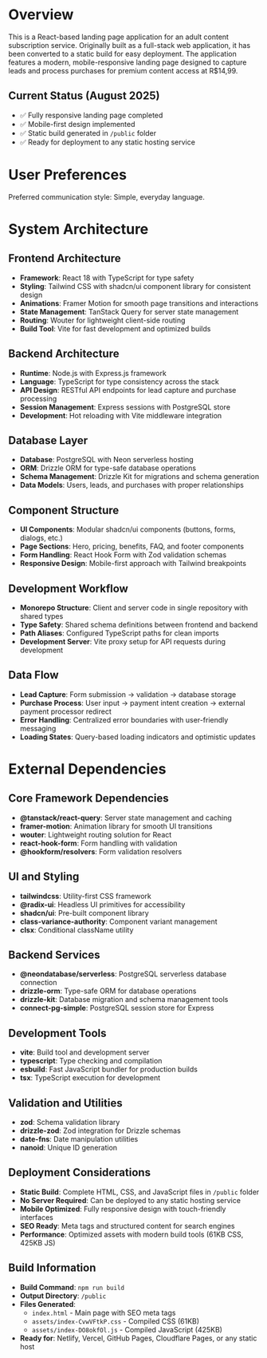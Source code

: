 # Overview

This is a React-based landing page application for an adult content subscription service. Originally built as a full-stack web application, it has been converted to a static build for easy deployment. The application features a modern, mobile-responsive landing page designed to capture leads and process purchases for premium content access at R$14,99.

## Current Status (August 2025)
- ✅ Fully responsive landing page completed
- ✅ Mobile-first design implemented
- ✅ Static build generated in `/public` folder
- ✅ Ready for deployment to any static hosting service

# User Preferences

Preferred communication style: Simple, everyday language.

# System Architecture

## Frontend Architecture
- **Framework**: React 18 with TypeScript for type safety
- **Styling**: Tailwind CSS with shadcn/ui component library for consistent design
- **Animations**: Framer Motion for smooth page transitions and interactions
- **State Management**: TanStack Query for server state management
- **Routing**: Wouter for lightweight client-side routing
- **Build Tool**: Vite for fast development and optimized builds

## Backend Architecture
- **Runtime**: Node.js with Express.js framework
- **Language**: TypeScript for type consistency across the stack
- **API Design**: RESTful API endpoints for lead capture and purchase processing
- **Session Management**: Express sessions with PostgreSQL store
- **Development**: Hot reloading with Vite middleware integration

## Database Layer
- **Database**: PostgreSQL with Neon serverless hosting
- **ORM**: Drizzle ORM for type-safe database operations
- **Schema Management**: Drizzle Kit for migrations and schema generation
- **Data Models**: Users, leads, and purchases with proper relationships

## Component Structure
- **UI Components**: Modular shadcn/ui components (buttons, forms, dialogs, etc.)
- **Page Sections**: Hero, pricing, benefits, FAQ, and footer components
- **Form Handling**: React Hook Form with Zod validation schemas
- **Responsive Design**: Mobile-first approach with Tailwind breakpoints

## Development Workflow
- **Monorepo Structure**: Client and server code in single repository with shared types
- **Type Safety**: Shared schema definitions between frontend and backend
- **Path Aliases**: Configured TypeScript paths for clean imports
- **Development Server**: Vite proxy setup for API requests during development

## Data Flow
- **Lead Capture**: Form submission → validation → database storage
- **Purchase Process**: User input → payment intent creation → external payment processor redirect
- **Error Handling**: Centralized error boundaries with user-friendly messaging
- **Loading States**: Query-based loading indicators and optimistic updates

# External Dependencies

## Core Framework Dependencies
- **@tanstack/react-query**: Server state management and caching
- **framer-motion**: Animation library for smooth UI transitions
- **wouter**: Lightweight routing solution for React
- **react-hook-form**: Form handling with validation
- **@hookform/resolvers**: Form validation resolvers

## UI and Styling
- **tailwindcss**: Utility-first CSS framework
- **@radix-ui**: Headless UI primitives for accessibility
- **shadcn/ui**: Pre-built component library
- **class-variance-authority**: Component variant management
- **clsx**: Conditional className utility

## Backend Services
- **@neondatabase/serverless**: PostgreSQL serverless database connection
- **drizzle-orm**: Type-safe ORM for database operations
- **drizzle-kit**: Database migration and schema management tools
- **connect-pg-simple**: PostgreSQL session store for Express

## Development Tools
- **vite**: Build tool and development server
- **typescript**: Type checking and compilation
- **esbuild**: Fast JavaScript bundler for production builds
- **tsx**: TypeScript execution for development

## Validation and Utilities
- **zod**: Schema validation library
- **drizzle-zod**: Zod integration for Drizzle schemas
- **date-fns**: Date manipulation utilities
- **nanoid**: Unique ID generation

## Deployment Considerations
- **Static Build**: Complete HTML, CSS, and JavaScript files in `/public` folder
- **No Server Required**: Can be deployed to any static hosting service
- **Mobile Optimized**: Fully responsive design with touch-friendly interfaces
- **SEO Ready**: Meta tags and structured content for search engines
- **Performance**: Optimized assets with modern build tools (61KB CSS, 425KB JS)

## Build Information
- **Build Command**: `npm run build`
- **Output Directory**: `/public`
- **Files Generated**:
  - `index.html` - Main page with SEO meta tags
  - `assets/index-CvwVFtkP.css` - Compiled CSS (61KB)
  - `assets/index-DO8okfOl.js` - Compiled JavaScript (425KB)
- **Ready for**: Netlify, Vercel, GitHub Pages, Cloudflare Pages, or any static host
